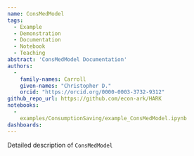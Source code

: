 ```yaml
---
name: ConsMedModel
tags:
  - Example
  - Demonstration
  - Documentation
  - Notebook
  - Teaching
abstract: 'ConsMedModel Documentation'
authors:
  -
    family-names: Carroll
    given-names: "Christopher D."
    orcid: "https://orcid.org/0000-0003-3732-9312"
github_repo_url: https://github.com/econ-ark/HARK
notebooks:
  - 
    examples/ConsumptionSaving/example_ConsMedModel.ipynb
dashboards:
---
```


Detailed description of `ConsMedModel` 
